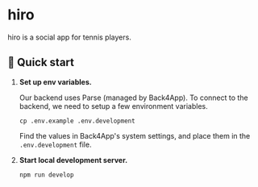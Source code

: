 # hiro

hiro is a social app for tennis players.

## 🎾 Quick start

1. **Set up env variables.**

    Our backend uses Parse (managed by Back4App).
    To connect to the backend, we need to setup a few environment variables.

    ```shell
    cp .env.example .env.development
    ```

    Find the values in Back4App's system settings, and place them in the `.env.development` file.

2. **Start local development server.**

    ```shell
    npm run develop
    ```
